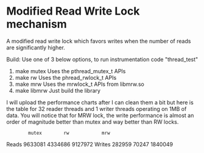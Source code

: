 # Modified Read Write Lock mechanism

A modified read write lock which favors writes when the number of reads are significantly higher.

Build:
Use one of 3 below options, to run instrumentation code "thread_test"

1. make mutex
    Uses the pthread_mutex_t APIs
2. make rw
    Uses the phread_rwlock_t APIs
3. make mrw
    Uses the mrwlock_t APIs from libmrw.so
4. make libmrw
    Just build the library
    
I will upload the performance charts after I can clean them a bit but here is the table for 32 reader threads and 1 writer threads operating on 1MB of data. You will notice that for MRW lock, the write performance is almost an order of magnitude better than mutex and way better than RW locks.

            mutex        rw            mrw
Reads       9633081      4334686       9127972
Writes      282959       70247         1840049

